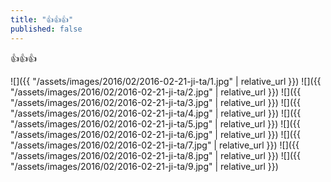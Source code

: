 ```yaml
---
title: "👍👍👍"
published: false
---
```

👍👍👍



![]({{ "/assets/images/2016/02/2016-02-21-ji-ta/1.jpg" | relative_url }})
![]({{ "/assets/images/2016/02/2016-02-21-ji-ta/2.jpg" | relative_url }})
![]({{ "/assets/images/2016/02/2016-02-21-ji-ta/3.jpg" | relative_url }})
![]({{ "/assets/images/2016/02/2016-02-21-ji-ta/4.jpg" | relative_url }})
![]({{ "/assets/images/2016/02/2016-02-21-ji-ta/5.jpg" | relative_url }})
![]({{ "/assets/images/2016/02/2016-02-21-ji-ta/6.jpg" | relative_url }})
![]({{ "/assets/images/2016/02/2016-02-21-ji-ta/7.jpg" | relative_url }})
![]({{ "/assets/images/2016/02/2016-02-21-ji-ta/8.jpg" | relative_url }})
![]({{ "/assets/images/2016/02/2016-02-21-ji-ta/9.jpg" | relative_url }})
